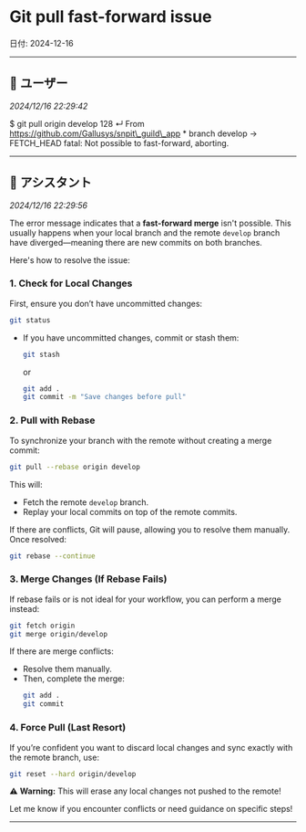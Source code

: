 # Git pull fast-forward issue

日付: 2024-12-16

---

## 👤 ユーザー
*2024/12/16 22:29:42*

$ git pull origin develop                                                                                                                              128 ↵
From https://github.com/Gallusys/snpit\_guild\_app
 \* branch            develop    -&gt; FETCH\_HEAD
fatal: Not possible to fast-forward, aborting.

---

## 🤖 アシスタント
*2024/12/16 22:29:56*

The error message indicates that a **fast-forward merge** isn't possible. This usually happens when your local branch and the remote `develop` branch have diverged—meaning there are new commits on both branches.

Here's how to resolve the issue:

### 1. **Check for Local Changes**
First, ensure you don’t have uncommitted changes:
```bash
git status
```
- If you have uncommitted changes, commit or stash them:
  ```bash
  git stash
  ```
  or
  ```bash
  git add .
  git commit -m "Save changes before pull"
  ```

### 2. **Pull with Rebase**
To synchronize your branch with the remote without creating a merge commit:
```bash
git pull --rebase origin develop
```

This will:
- Fetch the remote `develop` branch.
- Replay your local commits on top of the remote commits.

If there are conflicts, Git will pause, allowing you to resolve them manually. Once resolved:
```bash
git rebase --continue
```

### 3. **Merge Changes (If Rebase Fails)**
If rebase fails or is not ideal for your workflow, you can perform a merge instead:
```bash
git fetch origin
git merge origin/develop
```

If there are merge conflicts:
- Resolve them manually.
- Then, complete the merge:
  ```bash
  git add .
  git commit
  ```

### 4. **Force Pull (Last Resort)**
If you’re confident you want to discard local changes and sync exactly with the remote branch, use:
```bash
git reset --hard origin/develop
```

⚠️ **Warning:** This will erase any local changes not pushed to the remote!

Let me know if you encounter conflicts or need guidance on specific steps!

---
